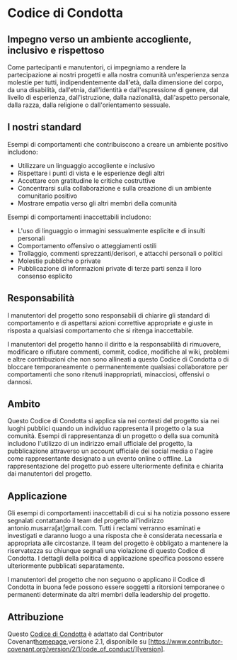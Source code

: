 # Codice di Condotta

## Impegno verso un ambiente accogliente, inclusivo e rispettoso

Come partecipanti e manutentori, ci impegniamo a rendere la partecipazione ai nostri progetti e alla nostra comunità un'esperienza senza molestie per tutti, indipendentemente dall'età, dalla dimensione del corpo, da una disabilità, dall'etnia, dall'identità e dall'espressione di genere, dal livello di esperienza, dall'istruzione, dalla nazionalità, dall'aspetto personale, dalla razza, dalla religione o dall'orientamento sessuale.

## I nostri standard

Esempi di comportamenti che contribuiscono a creare un ambiente positivo includono:

- Utilizzare un linguaggio accogliente e inclusivo
- Rispettare i punti di vista e le esperienze degli altri
- Accettare con gratitudine le critiche costruttive
- Concentrarsi sulla collaborazione e sulla creazione di un ambiente comunitario positivo
- Mostrare empatia verso gli altri membri della comunità

Esempi di comportamenti inaccettabili includono:

- L'uso di linguaggio o immagini sessualmente esplicite e di insulti personali
- Comportamento offensivo o atteggiamenti ostili
- Trollaggio, commenti sprezzanti/derisori, e attacchi personali o politici
- Molestie pubbliche o private
- Pubblicazione di informazioni private di terze parti senza il loro consenso esplicito

## Responsabilità

I manutentori del progetto sono responsabili di chiarire gli standard di comportamento e 
di aspettarsi azioni correttive appropriate e giuste in risposta a qualsiasi comportamento 
che si ritenga inaccettabile.

I manutentori del progetto hanno il diritto e la responsabilità di rimuovere, modificare o 
rifiutare commenti, commit, codice, modifiche al wiki, problemi e altre contribuzioni che 
non sono allineati a questo Codice di Condotta o di bloccare temporaneamente o permanentemente 
qualsiasi collaboratore per comportamenti che sono ritenuti inappropriati, minacciosi, 
offensivi o dannosi.

## Ambito

Questo Codice di Condotta si applica sia nei contesti del progetto sia nei luoghi pubblici 
quando un individuo rappresenta il progetto o la sua comunità. Esempi di rappresentanza di un 
progetto o della sua comunità includono l'utilizzo di un indirizzo email ufficiale del progetto, 
la pubblicazione attraverso un account ufficiale dei social media o l'agire come rappresentante 
designato a un evento online o offline. La rappresentazione del progetto può essere ulteriormente 
definita e chiarita dai manutentori del progetto.

## Applicazione

Gli esempi di comportamenti inaccettabili di cui si ha notizia possono essere segnalati contattando 
il team del progetto all'indirizzo antonio.musarra[at]gmail.com. Tutti i reclami verranno esaminati 
e investigati e daranno luogo a una risposta che è considerata necessaria e appropriata alle 
circostanze. Il team del progetto è obbligato a mantenere la riservatezza su chiunque segnali 
una violazione di questo Codice di Condotta. I dettagli della politica di applicazione specifica 
possono essere ulteriormente pubblicati separatamente.

I manutentori del progetto che non seguono o applicano il Codice di Condotta in buona fede 
possono essere soggetti a ritorsioni temporanee o permanenti determinate da altri membri della 
leadership del progetto.

## Attribuzione

Questo [Codice di Condotta](https://www.contributor-covenant.org/it/version/2/1/code_of_conduct/) 
è adattato dal Contributor Covenant[homepage],versione 2.1, disponibile 
su [https://www.contributor-covenant.org/version/2/1/code_of_conduct/][version].

[homepage]: https://www.contributor-covenant.org
[version]: https://www.contributor-covenant.org/version/2/1/code_of_conduct/
